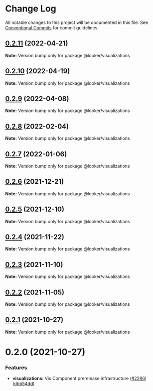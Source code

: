 # Change Log

All notable changes to this project will be documented in this file.
See [Conventional Commits](https://conventionalcommits.org) for commit guidelines.

## [0.2.11](https://github.com/looker-open-source/components/compare/@looker/visualizations@0.2.10...@looker/visualizations@0.2.11) (2022-04-21)

**Note:** Version bump only for package @looker/visualizations





## [0.2.10](https://github.com/looker-open-source/components/compare/@looker/visualizations@0.2.9...@looker/visualizations@0.2.10) (2022-04-19)

**Note:** Version bump only for package @looker/visualizations





## [0.2.9](https://github.com/looker-open-source/components/compare/@looker/visualizations@0.2.8...@looker/visualizations@0.2.9) (2022-04-08)

**Note:** Version bump only for package @looker/visualizations





## [0.2.8](https://github.com/looker-open-source/components/compare/@looker/visualizations@0.2.7...@looker/visualizations@0.2.8) (2022-02-04)

**Note:** Version bump only for package @looker/visualizations





## [0.2.7](https://github.com/looker-open-source/components/compare/@looker/visualizations@0.2.6...@looker/visualizations@0.2.7) (2022-01-06)

**Note:** Version bump only for package @looker/visualizations





## [0.2.6](https://github.com/looker-open-source/components/compare/@looker/visualizations@0.2.5...@looker/visualizations@0.2.6) (2021-12-21)

**Note:** Version bump only for package @looker/visualizations





## [0.2.5](https://github.com/looker-open-source/components/compare/@looker/visualizations@0.2.4...@looker/visualizations@0.2.5) (2021-12-10)

**Note:** Version bump only for package @looker/visualizations





## [0.2.4](https://github.com/looker-open-source/components/compare/@looker/visualizations@0.2.3...@looker/visualizations@0.2.4) (2021-11-22)

**Note:** Version bump only for package @looker/visualizations





## [0.2.3](https://github.com/looker-open-source/components/compare/@looker/visualizations@0.2.2...@looker/visualizations@0.2.3) (2021-11-10)

**Note:** Version bump only for package @looker/visualizations





## [0.2.2](https://github.com/looker-open-source/components/compare/@looker/visualizations@0.2.1...@looker/visualizations@0.2.2) (2021-11-05)

**Note:** Version bump only for package @looker/visualizations





## [0.2.1](https://github.com/looker-open-source/components/compare/@looker/visualizations@0.2.0...@looker/visualizations@0.2.1) (2021-10-27)

**Note:** Version bump only for package @looker/visualizations





# 0.2.0 (2021-10-27)


### Features

* **visualizations:** Vis Component prerelease infrastructure ([#2286](https://github.com/looker-open-source/components/issues/2286)) ([dbb54dd](https://github.com/looker-open-source/components/commit/dbb54dde7a0276fecd1a228818bb48fa406236d9))
